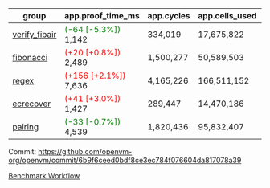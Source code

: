 | group | app.proof_time_ms | app.cycles | app.cells_used | leaf.proof_time_ms | leaf.cycles | leaf.cells_used |
| -- | -- | -- | -- | -- | -- | -- |
| [verify_fibair](https://github.com/openvm-org/openvm/blob/benchmark-results/benchmarks-pr/1666/verify_fibair-6b9f6ceed0bdf8ce3ec784f076604da817078a39.md) |<span style='color: green'>(-64 [-5.3%])</span> 1,142 |  334,019 |  17,675,822 |- | - | - |
| [fibonacci](https://github.com/openvm-org/openvm/blob/benchmark-results/benchmarks-pr/1666/fibonacci-6b9f6ceed0bdf8ce3ec784f076604da817078a39.md) |<span style='color: red'>(+20 [+0.8%])</span> 2,489 |  1,500,277 |  50,589,503 |- | - | - |
| [regex](https://github.com/openvm-org/openvm/blob/benchmark-results/benchmarks-pr/1666/regex-6b9f6ceed0bdf8ce3ec784f076604da817078a39.md) |<span style='color: red'>(+156 [+2.1%])</span> 7,636 |  4,165,226 |  166,511,152 |- | - | - |
| [ecrecover](https://github.com/openvm-org/openvm/blob/benchmark-results/benchmarks-pr/1666/ecrecover-6b9f6ceed0bdf8ce3ec784f076604da817078a39.md) |<span style='color: red'>(+41 [+3.0%])</span> 1,427 |  289,447 |  14,470,186 |- | - | - |
| [pairing](https://github.com/openvm-org/openvm/blob/benchmark-results/benchmarks-pr/1666/pairing-6b9f6ceed0bdf8ce3ec784f076604da817078a39.md) |<span style='color: green'>(-33 [-0.7%])</span> 4,539 |  1,820,436 |  95,832,407 |- | - | - |


Commit: https://github.com/openvm-org/openvm/commit/6b9f6ceed0bdf8ce3ec784f076604da817078a39

[Benchmark Workflow](https://github.com/openvm-org/openvm/actions/runs/15145102593)
